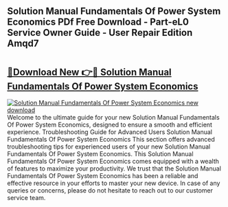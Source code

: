 ## Solution Manual Fundamentals Of Power System Economics PDf Free Download - Part-eL0 Service Owner Guide - User Repair Edition Amqd7

# <h2><a href="http://bc8223.oget.top/?id=Solution+Manual+Fundamentals+Of+Power+System+Economics">🔗Download New 👉🔴 Solution Manual Fundamentals Of Power System Economics</a></h2>

[![Solution Manual Fundamentals Of Power System Economics new download](https://i.imgur.com/5g1atiW.png)](http://bc8223.oget.top/?id=Solution+Manual+Fundamentals+Of+Power+System+Economics)
Welcome to the ultimate guide for your new Solution Manual Fundamentals Of Power System Economics, designed to ensure a smooth and efficient experience. Troubleshooting Guide for Advanced Users Solution Manual Fundamentals Of Power System Economics This section offers advanced troubleshooting tips for experienced users of your new Solution Manual Fundamentals Of Power System Economics. This Solution Manual Fundamentals Of Power System Economics comes equipped with a wealth of features to maximize your productivity. We trust that the Solution Manual Fundamentals Of Power System Economics has been a reliable and effective resource in your efforts to master your new device. In case of any queries or concerns, please do not hesitate to reach out to our customer service team.
